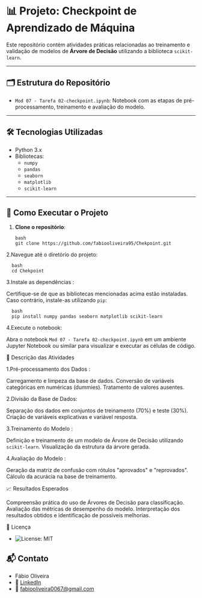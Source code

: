 # 📊 Projeto: Checkpoint de Aprendizado de Máquina

Este repositório contém atividades práticas relacionadas ao treinamento e validação de modelos de **Árvore de Decisão** utilizando a biblioteca `scikit-learn`.

---

## 🗂️ Estrutura do Repositório

- `Mod 07 - Tarefa 02-checkpoint.ipynb`: Notebook com as etapas de pré-processamento, treinamento e avaliação do modelo.

---

## 🛠️ Tecnologias Utilizadas

- Python 3.x
- Bibliotecas:
  - `numpy`
  - `pandas`
  - `seaborn`
  - `matplotlib`
  - `scikit-learn`

---

## 🚀 Como Executar o Projeto

1. **Clone o repositório**:

       bash
       git clone https://github.com/fabiooliveira95/Chekpoint.git

2.Navegue até o diretório do projeto:

      bash
      cd Chekpoint
      
3.Instale as dependências :

Certifique-se de que as bibliotecas mencionadas acima estão instaladas. Caso contrário, instale-as utilizando ``pip``:

      bash
      pip install numpy pandas seaborn matplotlib scikit-learn

4.Execute o notebook:

Abra o notebook ``Mod 07 - Tarefa 02-checkpoint.ipynb`` em um ambiente Jupyter Notebook
ou similar para visualizar e executar as células de código.

📝 Descrição das Atividades

    
1.Pré-processamento dos Dados :

  Carregamento e limpeza da base de dados.
  Conversão de variáveis categóricas em numéricas (dummies).
  Tratamento de valores ausentes.

2.Divisão da Base de Dados:
  
  Separação dos dados em conjuntos de treinamento (70%) e teste (30%).
  Criação de variáveis explicativas e variável resposta.

3.Treinamento do Modelo :
  
  Definição e treinamento de um modelo de Árvore de Decisão utilizando ``scikit-learn``.
  Visualização da estrutura da árvore gerada.

4.Avaliação do Modelo :

  Geração da matriz de confusão com rótulos "aprovados" e "reprovados".
  Cálculo da acurácia na base de treinamento.


📈 Resultados Esperados

  Compreensão prática do uso de Árvores de Decisão para classificação.
  Avaliação das métricas de desempenho do modelo.
  Interpretação dos resultados obtidos e identificação de possíveis melhorias. 

📜 Licença

* ![License: MIT](https://img.shields.io/badge/License-MIT-yellow.svg)

## 📬 Contato

* Fábio Oliveira
* 🔗 [LinkedIn](https://www.linkedin.com/in/fabio-oliveira-araujo-cientista/)
* 📧 fabiooliveira0067@gmail.com
